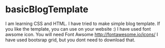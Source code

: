 # basicBlogTemplate
I am learning CSS and HTML. I have tried to make simple blog template. If you like the template, you can use on your website :)
I have used font awsome icon. You will need Font Awsome http://fontawesome.io/icons/
I have used bootsrap grid, but you dont need to download that. 
